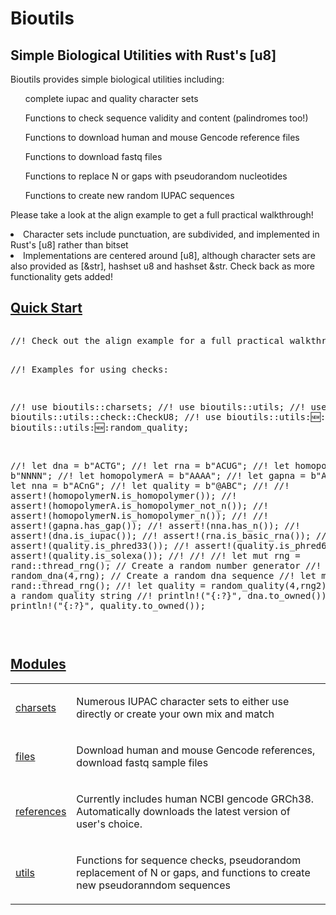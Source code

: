 # Bioutils

## Simple Biological Utilities with Rust's [u8]

<p>Bioutils provides simple biological utilities including: 
    <ul>complete iupac and quality character sets</ul>
    <ul> Functions to check sequence validity and content (palindromes too!)</ul>
    <ul> Functions to download human and mouse Gencode reference files</ul>
    <ul> Functions to download fastq files</ul>
    <ul> Functions to replace N or gaps with pseudorandom nucleotides</ul>
    <ul> Functions to create new random IUPAC sequences</ul>
</p>

<p> Please take a look at the align example to get a full practical walkthrough!</p>

<li>Character sets include punctuation, are subdivided, and implemented in Rust's [u8] rather than bitset</li>
<li>Implementations are centered around [u8], although character sets are also provided as [&amp;str], hashset u8 and hashset &amp;str.
Check back as more functionality gets added!</li>
</ul>
<h2 id="quick-start" class="section-header"><a href="#quick-start">Quick Start</a></h2>
<div class="example-wrap"><pre class="rust rust-example-rendered"><p>//! Check out the align example for a full practical walkthrough from downloading files to finding read positions!

//! Examples for using checks:

//! use bioutils::charsets;
//! use bioutils::utils;
//! use bioutils::utils::check::CheckU8;
//! use bioutils::utils::new::random_dna;
//! use bioutils::utils::new::random_quality;

//! let dna = b"ACTG";
//! let rna = b"ACUG";
//! let homopolymerN = b"NNNN";
//! let homopolymerA = b"AAAA";
//! let gapna = b"AC-G";
//! let nna = b"ACnG";
//! let quality = b"@ABC";
//!
//! assert!(homopolymerN.is_homopolymer());
//! assert!(homopolymerA.is_homopolymer_not_n());
//! assert!(homopolymerN.is_homopolymer_n());
//!
//! assert!(gapna.has_gap());
//! assert!(nna.has_n());
//! assert!(dna.is_iupac());
//! assert!(rna.is_basic_rna());
//!
//! assert!(quality.is_phred33());
//! assert!(quality.is_phred64());
//! assert!(quality.is_solexa());
//! 
//! 
//! let mut rng = rand::thread_rng(); // Create a random number generator
//! let dna = random_dna(4,rng); // Create a random dna sequence
//! let mut rng2 = rand::thread_rng();
//! let quality = random_quality(4,rng2); // Create a random quality string
//! println!("{:?}", dna.to_owned());
//! println!("{:?}", quality.to_owned());

</p></pre></div>
</div><h2 id='modules' class='section-header'><a href="#modules">Modules</a></h2>
<table><tr class='module-item'><td><a class="mod" href="charsets/index.html" title='bioutils::charsets mod'>charsets</a></td><td class='docblock-short'><p>Numerous IUPAC character sets to either use directly or create your own mix and match</p></td></tr><tr class='module-item'><td><a class="mod" href="files/index.html" title='bioutils::files mod'>files</a></td><td class='docblock-short'><p>Download human and mouse Gencode references, download fastq sample files</p></td></tr><tr class='module-item'><td><a class="mod" href="references/index.html" title='bioutils::references mod'>references</a></td><td class='docblock-short'><p>Currently includes human NCBI gencode GRCh38. Automatically downloads the latest version of user's choice.</p>
</td></tr><tr class='module-item'><td><a class="mod" href="utils/index.html" title='bioutils::utils mod'>utils</a></td><td class='docblock-short'><p>Functions for sequence checks, pseudorandom replacement of N or gaps, and functions to create new pseudoranndom sequences</p></td></tr></table></section><section id="search" class="content hidden"></section><section class="footer"></section>